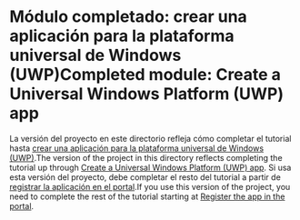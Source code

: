 # <a name="completed-module-create-a-universal-windows-platform-uwp-app"></a><span data-ttu-id="ac241-101">Módulo completado: crear una aplicación para la plataforma universal de Windows (UWP)</span><span class="sxs-lookup"><span data-stu-id="ac241-101">Completed module: Create a Universal Windows Platform (UWP) app</span></span>

<span data-ttu-id="ac241-102">La versión del proyecto en este directorio refleja cómo completar el tutorial hasta [crear una aplicación para la plataforma universal de Windows (UWP)](https://docs.microsoft.com/graph/tutorials/uwp?tutorial-step=1).</span><span class="sxs-lookup"><span data-stu-id="ac241-102">The version of the project in this directory reflects completing the tutorial up through [Create a Universal Windows Platform (UWP) app](https://docs.microsoft.com/graph/tutorials/uwp?tutorial-step=1).</span></span> <span data-ttu-id="ac241-103">Si usa esta versión del proyecto, debe completar el resto del tutorial a partir de [registrar la aplicación en el portal](https://docs.microsoft.com/graph/tutorials/uwp?tutorial-step=2).</span><span class="sxs-lookup"><span data-stu-id="ac241-103">If you use this version of the project, you need to complete the rest of the tutorial starting at [Register the app in the portal](https://docs.microsoft.com/graph/tutorials/uwp?tutorial-step=2).</span></span>
